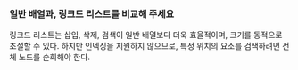 ### 일반 배열과, 링크드 리스트를 비교해 주세요

링크드 리스트는 삽입, 삭제, 검색이 일반 배열보다 더욱 효율적이며, 크기를 동적으로 조절할 수 있다. 하지만 인덱싱을 지원하지 않으므로, 특정 위치의 요소를 검색하려면 전체 노드를 순회해야 한다.
